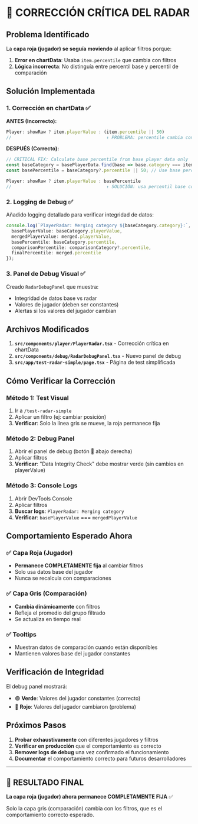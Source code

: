 # 🚨 CORRECCIÓN CRÍTICA DEL RADAR

## Problema Identificado

La **capa roja (jugador) se seguía moviendo** al aplicar filtros porque:

1. **Error en chartData**: Usaba `item.percentile` que cambia con filtros
2. **Lógica incorrecta**: No distinguía entre percentil base y percentil de comparación

## Solución Implementada

### 1. **Corrección en chartData** ✅

**ANTES (Incorrecto):**
```typescript
Player: showRaw ? item.playerValue : (item.percentile || 50)
//                                    ↑ PROBLEMA: percentile cambia con filtros
```

**DESPUÉS (Correcto):**
```typescript
// CRITICAL FIX: Calculate base percentile from base player data only
const baseCategory = basePlayerData.find(base => base.category === item.category);
const basePercentile = baseCategory?.percentile || 50; // Use base percentile, not filtered percentile

Player: showRaw ? item.playerValue : basePercentile
//                                    ↑ SOLUCIÓN: usa percentil base constante
```

### 2. **Logging de Debug** ✅

Añadido logging detallado para verificar integridad de datos:
```typescript
console.log(`PlayerRadar: Merging category ${baseCategory.category}:`, {
  basePlayerValue: baseCategory.playerValue,
  mergedPlayerValue: merged.playerValue,
  basePercentile: baseCategory.percentile,
  comparisonPercentile: comparisonCategory?.percentile,
  finalPercentile: merged.percentile
});
```

### 3. **Panel de Debug Visual** ✅

Creado `RadarDebugPanel` que muestra:
- Integridad de datos base vs radar
- Valores de jugador (deben ser constantes)
- Alertas si los valores del jugador cambian

## Archivos Modificados

1. **`src/components/player/PlayerRadar.tsx`** - Corrección crítica en chartData
2. **`src/components/debug/RadarDebugPanel.tsx`** - Nuevo panel de debug
3. **`src/app/test-radar-simple/page.tsx`** - Página de test simplificada

## Cómo Verificar la Corrección

### Método 1: Test Visual
1. Ir a `/test-radar-simple`
2. Aplicar un filtro (ej: cambiar posición)
3. **Verificar**: Solo la línea gris se mueve, la roja permanece fija

### Método 2: Debug Panel
1. Abrir el panel de debug (botón 🐛 abajo derecha)
2. Aplicar filtros
3. **Verificar**: "Data Integrity Check" debe mostrar verde (sin cambios en playerValue)

### Método 3: Console Logs
1. Abrir DevTools Console
2. Aplicar filtros
3. **Buscar logs**: `PlayerRadar: Merging category`
4. **Verificar**: `basePlayerValue` === `mergedPlayerValue`

## Comportamiento Esperado Ahora

### ✅ Capa Roja (Jugador)
- **Permanece COMPLETAMENTE fija** al cambiar filtros
- Solo usa datos base del jugador
- Nunca se recalcula con comparaciones

### ✅ Capa Gris (Comparación)
- **Cambia dinámicamente** con filtros
- Refleja el promedio del grupo filtrado
- Se actualiza en tiempo real

### ✅ Tooltips
- Muestran datos de comparación cuando están disponibles
- Mantienen valores base del jugador constantes

## Verificación de Integridad

El debug panel mostrará:
- 🟢 **Verde**: Valores del jugador constantes (correcto)
- 🔴 **Rojo**: Valores del jugador cambiaron (problema)

## Próximos Pasos

1. **Probar exhaustivamente** con diferentes jugadores y filtros
2. **Verificar en producción** que el comportamiento es correcto
3. **Remover logs de debug** una vez confirmado el funcionamiento
4. **Documentar** el comportamiento correcto para futuros desarrolladores

---

## 🎯 RESULTADO FINAL

**La capa roja (jugador) ahora permanece COMPLETAMENTE FIJA** ✅

Solo la capa gris (comparación) cambia con los filtros, que es el comportamiento correcto esperado.